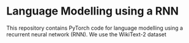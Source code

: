 # Language Modelling using a RNN
This repository contains PyTorch code for language modelling using a recurrent neural network (RNN). We use the WikiText-2 dataset